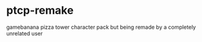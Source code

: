 # ptcp-remake
gamebanana pizza tower character pack but being remade by a completely unrelated user
